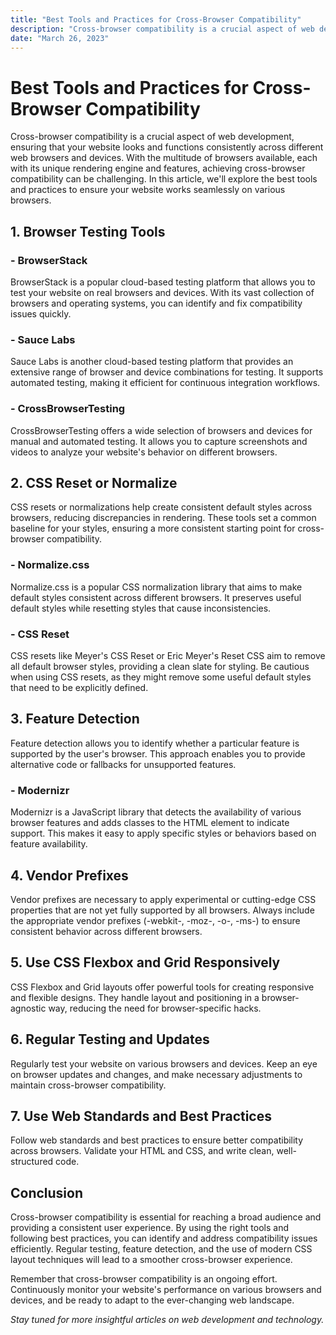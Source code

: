 ```yaml
---
title: "Best Tools and Practices for Cross-Browser Compatibility"
description: "Cross-browser compatibility is a crucial aspect of web development, ensuring that your website looks and functions consistently across different web browsers and devices. With the multitude of browsers available, each with its..."
date: "March 26, 2023"
---
```


# Best Tools and Practices for Cross-Browser Compatibility

Cross-browser compatibility is a crucial aspect of web development, ensuring that your website looks and functions consistently across different web browsers and devices. With the multitude of browsers available, each with its unique rendering engine and features, achieving cross-browser compatibility can be challenging. In this article, we'll explore the best tools and practices to ensure your website works seamlessly on various browsers.

## 1. **Browser Testing Tools**

### - BrowserStack

BrowserStack is a popular cloud-based testing platform that allows you to test your website on real browsers and devices. With its vast collection of browsers and operating systems, you can identify and fix compatibility issues quickly.

### - Sauce Labs

Sauce Labs is another cloud-based testing platform that provides an extensive range of browser and device combinations for testing. It supports automated testing, making it efficient for continuous integration workflows.

### - CrossBrowserTesting

CrossBrowserTesting offers a wide selection of browsers and devices for manual and automated testing. It allows you to capture screenshots and videos to analyze your website's behavior on different browsers.

## 2. **CSS Reset or Normalize**

CSS resets or normalizations help create consistent default styles across browsers, reducing discrepancies in rendering. These tools set a common baseline for your styles, ensuring a more consistent starting point for cross-browser compatibility.

### - Normalize.css

Normalize.css is a popular CSS normalization library that aims to make default styles consistent across different browsers. It preserves useful default styles while resetting styles that cause inconsistencies.

### - CSS Reset

CSS resets like Meyer's CSS Reset or Eric Meyer's Reset CSS aim to remove all default browser styles, providing a clean slate for styling. Be cautious when using CSS resets, as they might remove some useful default styles that need to be explicitly defined.

## 3. **Feature Detection**

Feature detection allows you to identify whether a particular feature is supported by the user's browser. This approach enables you to provide alternative code or fallbacks for unsupported features.

### - Modernizr

Modernizr is a JavaScript library that detects the availability of various browser features and adds classes to the HTML element to indicate support. This makes it easy to apply specific styles or behaviors based on feature availability.

## 4. **Vendor Prefixes**

Vendor prefixes are necessary to apply experimental or cutting-edge CSS properties that are not yet fully supported by all browsers. Always include the appropriate vendor prefixes (-webkit-, -moz-, -o-, -ms-) to ensure consistent behavior across different browsers.

## 5. **Use CSS Flexbox and Grid Responsively**

CSS Flexbox and Grid layouts offer powerful tools for creating responsive and flexible designs. They handle layout and positioning in a browser-agnostic way, reducing the need for browser-specific hacks.

## 6. **Regular Testing and Updates**

Regularly test your website on various browsers and devices. Keep an eye on browser updates and changes, and make necessary adjustments to maintain cross-browser compatibility.

## 7. **Use Web Standards and Best Practices**

Follow web standards and best practices to ensure better compatibility across browsers. Validate your HTML and CSS, and write clean, well-structured code.

## Conclusion

Cross-browser compatibility is essential for reaching a broad audience and providing a consistent user experience. By using the right tools and following best practices, you can identify and address compatibility issues efficiently. Regular testing, feature detection, and the use of modern CSS layout techniques will lead to a smoother cross-browser experience.

Remember that cross-browser compatibility is an ongoing effort. Continuously monitor your website's performance on various browsers and devices, and be ready to adapt to the ever-changing web landscape.

_Stay tuned for more insightful articles on web development and technology._
